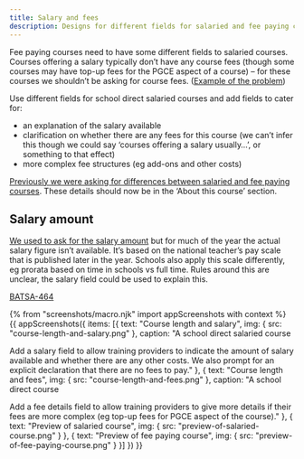 ```yaml
---
title: Salary and fees
description: Designs for different fields for salaried and fee paying courses.
---
```

Fee paying courses need to have some different fields to salaried courses. Courses offering a salary typically don’t have any course fees (though some courses may have top-up fees for the PGCE aspect of a course) – for these courses we shouldn’t be asking for course fees. ([Example of the problem](/publish-teacher-training-courses/templates#dont-use-a-template))

Use different fields for school direct salaried courses and add fields to cater for:

* an explanation of the salary available
* clarification on whether there are any fees for this course (we can’t infer this though we could say ‘courses offering a salary usually…’, or something to that effect)
* more complex fee structures (eg add-ons and other costs)

[Previously we were asking for differences between salaried and fee paying courses](/publish-teacher-training-courses/school-direct-view#salary). These details should now be in the ‘About this course’ section.

## Salary amount

[We used to ask for the salary amount](/publish-teacher-training-courses/school-direct-view#salary) but for much of the year the actual salary figure isn’t available. It’s based on the national teacher’s pay scale that is published later in the year. Schools also apply this scale differently, eg prorata based on time in schools vs full time. Rules around this are unclear, the salary field could be used to explain this.

[BATSA-464](https://dfedigital.atlassian.net/browse/BATSA-464)

{% from "screenshots/macro.njk" import appScreenshots with context %}
{{ appScreenshots({
  items: [{
    text: "Course length and salary",
    img: { src: "course-length-and-salary.png" },
    caption: "A school direct salaried course

Add a salary field to allow training providers to indicate the amount of salary available and whether there are any other costs. We also prompt for an explicit declaration that there are no fees to pay."
  }, {
    text: "Course length and fees",
    img: { src: "course-length-and-fees.png" },
    caption: "A school direct course

Add a fee details field to allow training providers to give more details if their fees are more complex (eg top-up fees for PGCE aspect of the course)."
  }, {
    text: "Preview of salaried course",
    img: { src: "preview-of-salaried-course.png" }
  }, {
    text: "Preview of fee paying course",
    img: { src: "preview-of-fee-paying-course.png" }
  }]
}) }}
